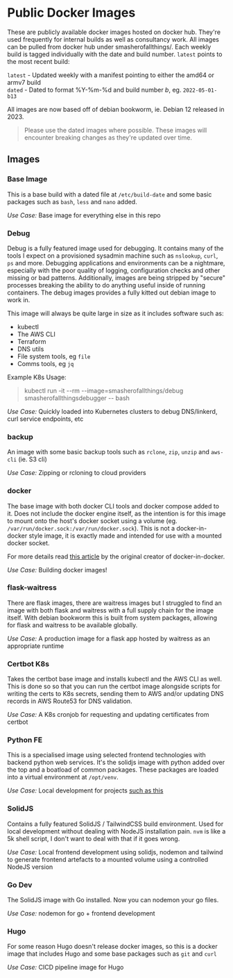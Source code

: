 # Public Docker Images

These are publicly available docker images hosted on docker hub. They're used frequently for internal builds as well as consultancy work. All images can be pulled from docker hub under smasherofallthings/<iamge-name>. Each weekly build is tagged individually with the date and build number. `latest` points to the most recent build:

`latest` - Updated weekly with a manifest pointing to either the amd64 or armv7 build \
`dated` - Dated to format %Y-%m-%d and build number *b<build-number>*, eg. `2022-05-01-b13`

All images are now based off of debian bookworm, ie. Debian 12 released in 2023.

> Please use the dated images where possible. These images will encounter breaking changes as they're updated over time.

## Images

### Base Image
This is a base build with a dated file at `/etc/build-date` and some basic packages such as `bash`, `less` and `nano` added.

*Use Case:* Base image for everything else in this repo

### Debug
Debug is a fully featured image used for debugging. It contains many of the tools I expect on a provisioned sysadmin machine such as `nslookup`, `curl`, `ps` and more. Debugging applications and environments can be a nightmare, especially with the poor quality of logging, configuration checks and other missing or bad patterns. Additionally, images are being stripped by "secure" processes breaking the ability to do anything useful inside of running containers. The debug images provides a fully kitted out debian image to work in.

This image will always be quite large in size as it includes software such as:

- kubectl
- The AWS CLI
- Terraform
- DNS utils
- File system tools, eg `file`
- Comms tools, eg `jq`

Example K8s Usage:

> kubectl run -it --rm --image=smasherofallthings/debug smasherofallthingsdebugger -- bash

*Use Case:* Quickly loaded into Kubernetes clusters to debug DNS/linkerd, curl service endpoints, etc

### backup
An image with some basic backup tools such as `rclone`, `zip`, `unzip` and `aws-cli` (ie. S3 cli)

*Use Case:* Zipping or rcloning to cloud providers

### docker
The base image with both docker CLI tools and docker compose added to it. Does not include the docker engine itself, as the intention is for this image to mount onto the host's docker socket using a volume (eg. `/var/run/docker.sock:/var/run/docker.sock`). This is not a docker-in-docker style image, it is exactly made and intended for use with a mounted docker socket.

For more details read [this article](http://jpetazzo.github.io/2015/09/03/do-not-use-docker-in-docker-for-ci/) by the original creator of docker-in-docker.

*Use Case:* Building docker images!

### flask-waitress
There are flask images, there are waitress images but I struggled to find an image with both flask and waitress with a full supply chain for the image itself. With debian bookworm this is built from system packages, allowing for flask and waitress to be available globally.

*Use Case:* A production image for a flask app hosted by waitress as an appropriate runtime

### Certbot K8s
Takes the certbot base image and installs kubectl and the AWS CLI as well. This is done so so that you can run the certbot image alongside scripts for writing the certs to K8s secrets, sending them to AWS and/or updating DNS records in AWS Route53 for DNS validation.

*Use Case:* A K8s cronjob for requesting and updating certificates from certbot

### Python FE
This is a specialised image using selected frontend technologies with backend python web services. It's the solidjs image with python added over the top and a boatload of common packages. These packages are loaded into a virtual environment at `/opt/venv`.

*Use Case:* Local development for projects [such as this](https://github.com/smashthings/s3proxy)

### SolidJS
Contains a fully featured SolidJS / TailwindCSS build environment. Used for local development without dealing with NodeJS installation pain. `nvm` is like a 5k shell script, I don't want to deal with that if it goes wrong.

*Use Case:* Local frontend development using solidjs, nodemon and tailwind to generate frontend artefacts to a mounted volume using a controlled NodeJS version

### Go Dev
The SolidJS image with Go installed. Now you can nodemon your go files.

*Use Case:* nodemon for go + frontend development

### Hugo
For some reason Hugo doesn't release docker images, so this is a docker image that includes Hugo and some base packages such as `git` and `curl`

*Use Case:* CICD pipeline image for Hugo
